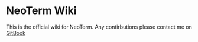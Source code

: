 # NeoTerm Wiki

This is the official wiki for NeoTerm.
Any contirbutions please contact me on [GitBook](https://www.gitbook.com/@neoterm)